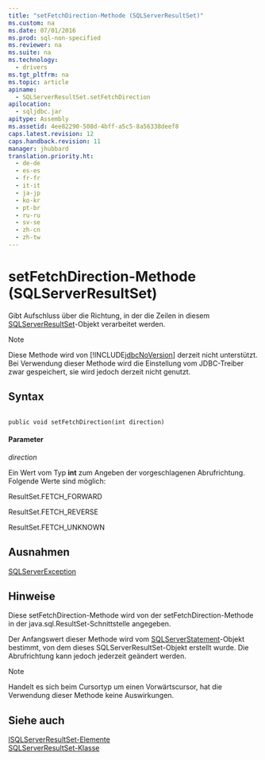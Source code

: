 ```yaml
---
title: "setFetchDirection-Methode (SQLServerResultSet)"
ms.custom: na
ms.date: 07/01/2016
ms.prod: sql-non-specified
ms.reviewer: na
ms.suite: na
ms.technology: 
  - drivers
ms.tgt_pltfrm: na
ms.topic: article
apiname: 
  - SQLServerResultSet.setFetchDirection
apilocation: 
  - sqljdbc.jar
apitype: Assembly
ms.assetid: 4ee82290-508d-4bff-a5c5-8a56338deef8
caps.latest.revision: 12
caps.handback.revision: 11
manager: jhubbard
translation.priority.ht: 
  - de-de
  - es-es
  - fr-fr
  - it-it
  - ja-jp
  - ko-kr
  - pt-br
  - ru-ru
  - sv-se
  - zh-cn
  - zh-tw
---
```

# setFetchDirection-Methode (SQLServerResultSet)
  Gibt Aufschluss über die Richtung, in der die Zeilen in diesem [SQLServerResultSet](../content/SQLServerResultSet-Class.md)\-Objekt verarbeitet werden.  
  
> [!NOTE]  
>  Diese Methode wird von [!INCLUDE[jdbcNoVersion](../content/includes/jdbcNoVersion_md.md)] derzeit nicht unterstützt. Bei Verwendung dieser Methode wird die Einstellung vom JDBC\-Treiber zwar gespeichert, sie wird jedoch derzeit nicht genutzt.  
  
## Syntax  
  
```  
  
public void setFetchDirection(int direction)  
```  
  
#### Parameter  
 *direction*  
  
 Ein Wert vom Typ **int** zum Angeben der vorgeschlagenen Abrufrichtung. Folgende Werte sind möglich:  
  
 ResultSet.FETCH\_FORWARD  
  
 ResultSet.FETCH\_REVERSE  
  
 ResultSet.FETCH\_UNKNOWN  
  
## Ausnahmen  
 [SQLServerException](../content/SQLServerException-Class.md)  
  
## Hinweise  
 Diese setFetchDirection\-Methode wird von der setFetchDirection\-Methode in der java.sql.ResultSet\-Schnittstelle angegeben.  
  
 Der Anfangswert dieser Methode wird vom [SQLServerStatement](../content/SQLServerStatement-Class.md)\-Objekt bestimmt, von dem dieses SQLServerResultSet\-Objekt erstellt wurde. Die Abrufrichtung kann jedoch jederzeit geändert werden.  
  
> [!NOTE]  
>  Handelt es sich beim Cursortyp um einen Vorwärtscursor, hat die Verwendung dieser Methode keine Auswirkungen.  
  
## Siehe auch  
 [ISQLServerResultSet-Elemente](../content/SQLServerResultSet-Members.md)   
 [SQLServerResultSet-Klasse](../content/SQLServerResultSet-Class.md)  
  
  